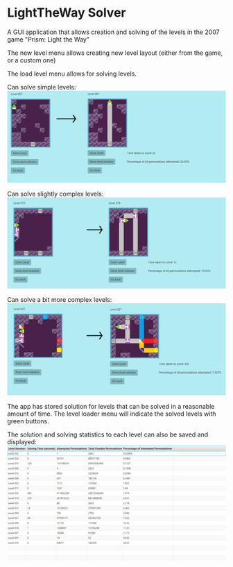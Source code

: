 # LightTheWay Solver
A GUI application that allows creation and solving of the levels in the 2007 game "Prism: Light the Way"

The new level menu allows creating new level layout (either from the game, or a custom one)

The load level menu allows for solving levels.

Can solve simple levels:
![](/resources/github/simple.png)

Can solve slightly complex levels:
![](/resources/github/complex.png)

Can solve a bit more complex levels:
![](/resources/github/moreComplex.png)

The app has stored solution for levels that can be solved in a reasonable amount of time. The level loader menu will indicate the solved levels with green buttons.

The solution and solving statistics to each level can also be saved and displayed:
![](/resources/github/stats.PNG)
